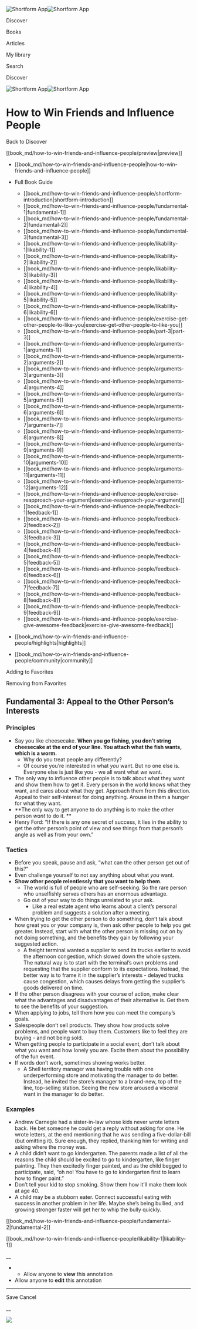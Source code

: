 ![Shortform App](/img/logo.36a2399e.svg)![Shortform App](/img/logo-dark.70c1b072.svg)

Discover

Books

Articles

My library

Search

Discover

![Shortform App](/img/logo.36a2399e.svg)![Shortform App](/img/logo-dark.70c1b072.svg)

# How to Win Friends and Influence People

Back to Discover

[[book_md/how-to-win-friends-and-influence-people/preview|preview]]

  * [[book_md/how-to-win-friends-and-influence-people|how-to-win-friends-and-influence-people]]
  * Full Book Guide

    * [[book_md/how-to-win-friends-and-influence-people/shortform-introduction|shortform-introduction]]
    * [[book_md/how-to-win-friends-and-influence-people/fundamental-1|fundamental-1]]
    * [[book_md/how-to-win-friends-and-influence-people/fundamental-2|fundamental-2]]
    * [[book_md/how-to-win-friends-and-influence-people/fundamental-3|fundamental-3]]
    * [[book_md/how-to-win-friends-and-influence-people/likability-1|likability-1]]
    * [[book_md/how-to-win-friends-and-influence-people/likability-2|likability-2]]
    * [[book_md/how-to-win-friends-and-influence-people/likability-3|likability-3]]
    * [[book_md/how-to-win-friends-and-influence-people/likability-4|likability-4]]
    * [[book_md/how-to-win-friends-and-influence-people/likability-5|likability-5]]
    * [[book_md/how-to-win-friends-and-influence-people/likability-6|likability-6]]
    * [[book_md/how-to-win-friends-and-influence-people/exercise-get-other-people-to-like-you|exercise-get-other-people-to-like-you]]
    * [[book_md/how-to-win-friends-and-influence-people/part-3|part-3]]
    * [[book_md/how-to-win-friends-and-influence-people/arguments-1|arguments-1]]
    * [[book_md/how-to-win-friends-and-influence-people/arguments-2|arguments-2]]
    * [[book_md/how-to-win-friends-and-influence-people/arguments-3|arguments-3]]
    * [[book_md/how-to-win-friends-and-influence-people/arguments-4|arguments-4]]
    * [[book_md/how-to-win-friends-and-influence-people/arguments-5|arguments-5]]
    * [[book_md/how-to-win-friends-and-influence-people/arguments-6|arguments-6]]
    * [[book_md/how-to-win-friends-and-influence-people/arguments-7|arguments-7]]
    * [[book_md/how-to-win-friends-and-influence-people/arguments-8|arguments-8]]
    * [[book_md/how-to-win-friends-and-influence-people/arguments-9|arguments-9]]
    * [[book_md/how-to-win-friends-and-influence-people/arguments-10|arguments-10]]
    * [[book_md/how-to-win-friends-and-influence-people/arguments-11|arguments-11]]
    * [[book_md/how-to-win-friends-and-influence-people/arguments-12|arguments-12]]
    * [[book_md/how-to-win-friends-and-influence-people/exercise-reapproach-your-argument|exercise-reapproach-your-argument]]
    * [[book_md/how-to-win-friends-and-influence-people/feedback-1|feedback-1]]
    * [[book_md/how-to-win-friends-and-influence-people/feedback-2|feedback-2]]
    * [[book_md/how-to-win-friends-and-influence-people/feedback-3|feedback-3]]
    * [[book_md/how-to-win-friends-and-influence-people/feedback-4|feedback-4]]
    * [[book_md/how-to-win-friends-and-influence-people/feedback-5|feedback-5]]
    * [[book_md/how-to-win-friends-and-influence-people/feedback-6|feedback-6]]
    * [[book_md/how-to-win-friends-and-influence-people/feedback-7|feedback-7]]
    * [[book_md/how-to-win-friends-and-influence-people/feedback-8|feedback-8]]
    * [[book_md/how-to-win-friends-and-influence-people/feedback-9|feedback-9]]
    * [[book_md/how-to-win-friends-and-influence-people/exercise-give-awesome-feedback|exercise-give-awesome-feedback]]
  * [[book_md/how-to-win-friends-and-influence-people/highlights|highlights]]
  * [[book_md/how-to-win-friends-and-influence-people/community|community]]



Adding to Favorites 

Removing from Favorites 

## Fundamental 3: Appeal to the Other Person’s Interests

### Principles

  * Say you like cheesecake. **When you go fishing, you don’t string cheesecake at the end of your line. You attach what the fish wants, which is a worm.**
    * Why do you treat people any differently? 
    * Of course you’re interested in what _you_ want. But no one else is. Everyone else is just like you - we all want what _we_ want.
  * The only way to influence other people is to talk about what they want and show them how to get it. Every person in the world knows what they want, and cares about what they get. Approach them from this direction. Appeal to their self-interest for doing anything. Arouse in them a hunger for what they want.
  * **The only way to get anyone to do anything is to make the other person _want_ to do it. **
  * Henry Ford: “If there is any one secret of success, it lies in the ability to get the other person’s point of view and see things from that person’s angle as well as from your own.”



### Tactics

  * Before you speak, pause and ask, “what can the other person get out of this?”
  * Even challenge yourself to not say anything about what _you_ want. 
  * **Show other people relentlessly that you want to help them**.
    * The world is full of people who are self-seeking. So the rare person who unselfishly serves others has an enormous advantage.
    * Go out of your way to do things unrelated to your ask. 
      * Like a real estate agent who learns about a client’s personal problem and suggests a solution after a meeting.
  * When trying to get the other person to do something, don’t talk about how great you or your company is, then ask other people to help you get greater. Instead, start with what the other person is missing out on by not doing something, and the benefits they gain by following your suggested action.
    * A freight terminal wanted a supplier to send its trucks earlier to avoid the afternoon congestion, which slowed down the whole system. The natural way is to start with the terminal’s own problems and requesting that the supplier conform to its expectations. Instead, the better way is to frame it in the supplier’s interests - delayed trucks cause congestion, which causes delays from getting the supplier’s goods delivered on time.
  * If the other person disagrees with your course of action, make clear what the advantages and disadvantages of their alternative is. Get them to see the benefits of your suggestion.
  * When applying to jobs, tell them how you can meet the company’s goals.
  * Salespeople don’t sell products. They show how products solve problems, and people want to buy them. Customers like to feel they are buying - and not being sold.
  * When getting people to participate in a social event, don’t talk about what you want and how lonely you are. Excite them about the possibility of the fun event.
  * If words don’t work, sometimes showing works better.
    * A Shell territory manager was having trouble with one underperforming store and motivating the manager to do better. Instead, he invited the store’s manager to a brand-new, top of the line, top-selling station. Seeing the new store aroused a visceral want in the manager to do better.



### Examples

  * Andrew Carnegie had a sister-in-law whose kids never wrote letters back. He bet someone he could get a reply without asking for one. He wrote letters, at the end mentioning that he was sending a five-dollar-bill (but omitting it). Sure enough, they replied, thanking him for writing and asking where the money was.
  * A child didn’t want to go kindergarten. The parents made a list of all the reasons the child should be excited to go to kindergarten, like finger painting. They then excitedly finger painted, and as the child begged to participate, said, “oh no! You have to go to kindergarten first to learn how to finger paint.”
  * Don’t tell your kid to stop smoking. Show them how it’ll make them look at age 40.
  * A child may be a stubborn eater. Connect successful eating with success in another problem in her life. Maybe she’s being bullied, and growing stronger faster will get her to whip the bully quickly.



[[book_md/how-to-win-friends-and-influence-people/fundamental-2|fundamental-2]]

[[book_md/how-to-win-friends-and-influence-people/likability-1|likability-1]]

__

  *   * Allow anyone to **view** this annotation
  * Allow anyone to **edit** this annotation



* * *

Save Cancel

__




![](https://bat.bing.com/action/0?ti=56018282&Ver=2&mid=c911fc25-b937-42cb-b721-abbe761dff57&sid=49fff5b0636c11eeb9c611038afc8668&vid=4a005010636c11ee80c703d4c4a7acd5&vids=0&msclkid=N&pi=0&lg=en-US&sw=800&sh=600&sc=24&nwd=1&tl=Shortform%20%7C%20How%20to%20Win%20Friends%20and%20Influence%20People&p=https%3A%2F%2Fwww.shortform.com%2Fapp%2Fbook%2Fhow-to-win-friends-and-influence-people%2Ffundamental-3&r=&lt=413&evt=pageLoad&sv=1&rn=479647)
